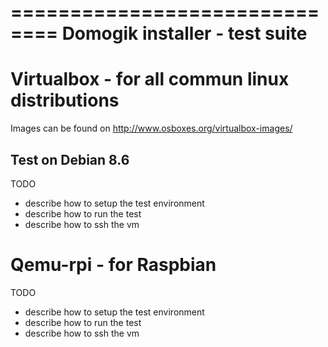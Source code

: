 ==============================
Domogik installer - test suite
==============================

Virtualbox - for all commun linux distributions
===============================================

Images can be found on http://www.osboxes.org/virtualbox-images/

Test on Debian 8.6
------------------

TODO

* describe how to setup the test environment
* describe how to run the test
* describe how to ssh the vm


Qemu-rpi - for Raspbian
=======================


TODO

* describe how to setup the test environment
* describe how to run the test
* describe how to ssh the vm

